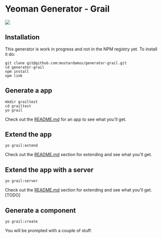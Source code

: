 # Yeoman Generator - Grail

![](http://www.timeshighereducation.co.uk/Pictures/web/n/u/k/news_18_260112.jpg)

## Installation

This generator is work in progress and not in the NPM registry yet. To install
it do:

    git clone git@github.com:mustardamus/generator-grail.git
    cd generator-grail
    npm install
    npm link

## Generate a app

    mkdir grailtest
    cd grailtest
    yo grail

Check out the
[README.md](https://github.com/mustardamus/generator-grail/blob/master/app/templates/README.md)
for an app to see what you'll get.

## Extend the app

    yo grail:extend

Check out the [README.md](https://github.com/mustardamus/generator-grail/blob/master/extend/templates/README.md)
section for extending and see what you'll get.

## Extend the app with a server

    yo grail:server

Check out the [README.md](https://github.com/mustardamus/generator-grail/blob/master/server/templates/README.md)
section for extending and see what you'll get. [TODO]

## Generate a component

    yo grail:create

You will be prompted with a couple of stuff.

